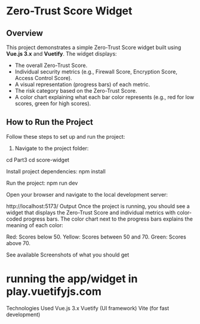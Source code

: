 # Zero-Trust Score Widget

## Overview
This project demonstrates a simple Zero-Trust Score widget built using **Vue.js 3.x** and **Vuetify**. The widget displays:
- The overall Zero-Trust Score.
- Individual security metrics (e.g., Firewall Score, Encryption Score, Access Control Score).
- A visual representation (progress bars) of each metric.
- The risk category based on the Zero-Trust Score.
- A color chart explaining what each bar color represents (e.g., red for low scores, green for high scores).

## How to Run the Project

Follow these steps to set up and run the project:

1. Navigate to the project folder:

cd Part3
cd score-widget

Install project dependencies:
npm install


Run the project:
npm run dev

Open your browser and navigate to the local development server:

http://localhost:5173/
Output
Once the project is running, you should see a widget that displays the Zero-Trust Score and individual metrics with color-coded progress bars. The color chart next to the progress bars explains the meaning of each color:

Red: Scores below 50.
Yellow: Scores between 50 and 70.
Green: Scores above 70.

See available Screenshots of what you should get


# running the app/widget in play.vuetifyjs.com



Technologies Used
Vue.js 3.x
Vuetify (UI framework)
Vite (for fast development)